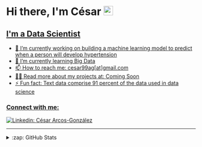 # Hi there, I'm César <a href="https://www.gautamkrishnar.com/"><img src="https://media.giphy.com/media/hvRJCLFzcasrR4ia7z/giphy.gif" width="25px">

## I'm a Data Scientist
- 🔭 I’m currently working on building a machine learning model to predict when a person will develop hypertension
- 🌱 I’m currently learning Big Data
- 📫 How to reach me: cesar99ag[at]gmail.com
- 👨‍💻 Read more about my projects at: Coming Soon
- ⚡ Fun fact: Text data comprise 91 percent of the data used in data science
  
### Connect with me:
[![Linkedin: César Arcos-González](https://img.shields.io/badge/-César-blue?style=flat-square&logo=Linkedin&logoColor=white&link=https://www.linkedin.com/in/cesar-arcos/)](https://www.linkedin.com/in/cesar-arcos/)

 ---
<details>
<summary>:zap: GitHub Stats</summary>

  <img align="left" alt="CAG9's GitHub Stats" src="https://github-readme-stats.vercel.app/api?username=CAG9&show_icons=true&hide_border=false&title_color=ff652f&icon_color=FFE400&bg_color=09131B&text_color=ffffff&border_color=0c1a25" />

</details>
